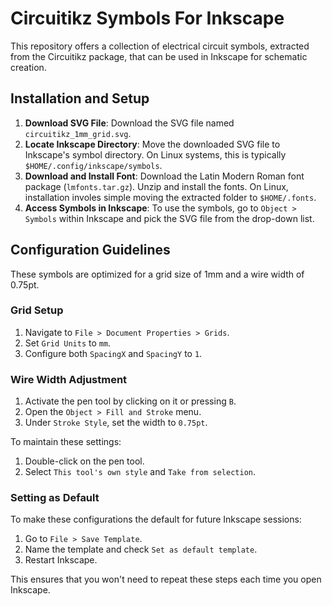 # Circuitikz Symbols For Inkscape

This repository offers a collection of electrical circuit symbols,
extracted from the Circuitikz package, that can be used in Inkscape for
schematic creation.

## Installation and Setup

1. **Download SVG File**: Download the SVG file named
   `circuitikz_1mm_grid.svg`.
2. **Locate Inkscape Directory**: Move the downloaded SVG file to
   Inkscape's symbol directory. On Linux systems, this is typically
   `$HOME/.config/inkscape/symbols`.
3. **Download and Install Font**: Download the Latin Modern Roman font
   package (`lmfonts.tar.gz`). Unzip and install the fonts. On Linux,
   installation involes simple moving the extracted folder to
   `$HOME/.fonts`.
4. **Access Symbols in Inkscape**: To use the symbols, go to `Object >
   Symbols` within Inkscape and pick the SVG file from the drop-down list.

## Configuration Guidelines

These symbols are optimized for a grid size of 1mm and a wire width of
0.75pt.

### Grid Setup

1. Navigate to `File > Document Properties > Grids`.
2. Set `Grid Units` to `mm`.
3. Configure both `SpacingX` and `SpacingY` to `1`.

### Wire Width Adjustment

1. Activate the pen tool by clicking on it or pressing `B`.
2. Open the `Object > Fill and Stroke` menu.
3. Under `Stroke Style`, set the width to `0.75pt`.

To maintain these settings:

1. Double-click on the pen tool.
2. Select `This tool's own style` and `Take from selection`.

### Setting as Default

To make these configurations the default for future Inkscape sessions:

1. Go to `File > Save Template`.
2. Name the template and check `Set as default template`.
3. Restart Inkscape.

This ensures that you won't need to repeat these steps each time you open Inkscape.
